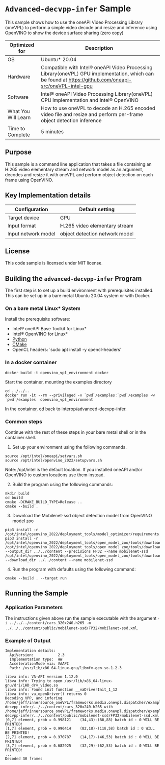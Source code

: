 # `Advanced-decvpp-infer` Sample

This sample shows how to use the oneAPI Video Processing Library (oneVPL) to
perform a simple video decode and resize and inference using OpenVINO to show the device surface sharing (zero copy)

| Optimized for    | Description
|----------------- | ----------------------------------------
| OS               | Ubuntu* 20.04
| Hardware         | Compatible with Intel® oneAPI Video Processing Library(oneVPL) GPU implementation, which can be found at https://github.com/oneapi-src/oneVPL-intel-gpu 
| Software         | Intel® oneAPI Video Processing Library(oneVPL) CPU implementation and Intel® OpenVINO
| What You Will Learn | How to use oneVPL to decode an H.265 encoded video file and resize and perform per-frame object detection inference
| Time to Complete | 5 minutes


## Purpose

This sample is a command line application that takes a file containing an H.265
video elementary stream and network model as an argument, decodes and resize it with oneVPL and perform 
object detection on each frame using OpenVINO.


## Key Implementation details

| Configuration       | Default setting
| ------------------  | ----------------------------------
| Target device       | GPU
| Input format        | H.265 video elementary stream
| Input network model | object detection network model

## License

This code sample is licensed under MIT license.


## Building the `advanced-decvpp-infer` Program

The first step is to set up a build environment with prerequisites installed.  
This can be set up in a bare metal Ubuntu 20.04 system or with Docker. 

### On a bare metal Linux* System

Install the prerequisite software:

   - Intel® oneAPI Base Toolkit for Linux*
   - Intel® OpenVINO for Linux*
   - [Python](http://python.org)
   - [CMake](https://cmake.org)
   - OpenCL headers: 'sudo apt install -y opencl-headers' 

### In a docker container

```
docker build -t openvino_vpl_environment docker
```

Start the container, mounting the examples directory
```
cd ../../..
docker run -it --rm --privileged -v `pwd`/examples:`pwd`/examples -w `pwd`/examples  openvino_vpl_environment
```
In the container, cd back to interop/advanced-decvpp-infer.  


### Common steps
Continue with the rest of these steps in your bare metal shell or in the container shell.

1. Set up your environment using the following commands.

```
source /opt/intel/oneapi/setvars.sh
source /opt/intel/openvino_2022/setupvars.sh
```

Note: /opt/intel is the default location.  If you installed oneAPI and/or OpenVINO
to custom locations use them instead. 
 

2. Build the program using the following commands:

```
mkdir build
cd build
cmake -DCMAKE_BUILD_TYPE=Release ..
cmake --build .
```

3. Download the Mobilenet-ssd object detection model from OpenVINO model zoo

```
pip3 install -r /opt/intel/openvino_2022/deployment_tools/model_optimizer/requirements.txt
pip3 install -r /opt/intel/openvino_2022/deployment_tools/open_model_zoo/tools/downloader/requirements.in
/opt/intel/openvino_2022/deployment_tools/open_model_zoo/tools/downloader/downloader.py --output_dir ../../content --precisions FP32 --name mobilenet-ssd
/opt/intel/openvino_2022/deployment_tools/open_model_zoo/tools/downloader/converter.py --download_dir ../../content --name mobilenet-ssd
```

4. Run the program with defaults using the following command:

```
cmake --build . --target run
```




## Running the Sample

### Application Parameters

The instructions given above run the sample executable with the argument
`-i ../../../content/cars_320x240.h265 -m ../../../content/public/mobilenet-ssd/FP32/mobilenet-ssd.xml`.


### Example of Output

```
Implementation details:
  ApiVersion:           2.3  
  Implementation type:  HW
  AccelerationMode via: VAAPI
  Path: /usr/lib/x86_64-linux-gnu/libmfx-gen.so.1.2.3

libva info: VA-API version 1.12.0
libva info: Trying to open /usr/lib/x86_64-linux-gnu/dri/iHD_drv_video.so
libva info: Found init function __vaDriverInit_1_12
libva info: va_openDriver() returns 0
Decoding VPP, and infering /home/jeff/innersource_oneVPL/frameworks.media.onevpl.dispatcher/examples/interop/advanced-decvpp-infer/../../content/cars_320x240.h265 with /home/jeff/innersource_oneVPL/frameworks.media.onevpl.dispatcher/examples/interop/advanced-decvpp-infer/../../content/public/mobilenet-ssd/FP32/mobilenet-ssd.xml
[0,7] element, prob = 0.998121    (34,43)-(80,88) batch id : 0 WILL BE PRINTED!
[1,7] element, prob = 0.996414    (82,18)-(118,58) batch id : 0 WILL BE PRINTED!
[2,7] element, prob = 0.970787    (14,17)-(46,53) batch id : 0 WILL BE PRINTED!
[3,7] element, prob = 0.682925    (32,29)-(62,53) batch id : 0 WILL BE PRINTED!
...
Decoded 30 frames
```
